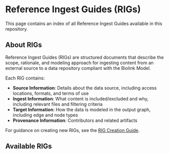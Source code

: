 # Reference Ingest Guides (RIGs)

This page contains an index of all Reference Ingest Guides available in this repository.

## About RIGs

Reference Ingest Guides (RIGs) are structured documents that describe the scope, rationale, and modeling approach for ingesting content from an external source to a data repository compliant with the Biolink Model.

Each RIG contains:

- **Source Information**: Details about the data source, including access locations, formats, and terms of use
- **Ingest Information**: What content is included/excluded and why, including relevant files and filtering criteria
- **Target Information**: How the data is modeled in the output graph, including edge and node types
- **Provenance Information**: Contributors and related artifacts

For guidance on creating new RIGs, see the [RIG Creation Guide](example-rigs.md).

## Available RIGs

<!-- RIG_TABLE_START -->
<!-- This table is automatically generated during documentation build -->
<!-- RIG_TABLE_END -->